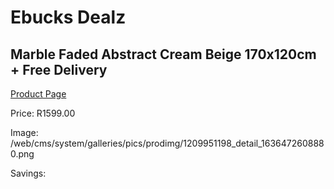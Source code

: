 
# Ebucks Dealz
## Marble Faded Abstract Cream Beige 170x120cm + Free Delivery
[Product Page](https://www.ebucks.com/web/shop/productSelected.do?prodId=1209951198&catId=1209942745)

Price: R1599.00

Image: /web/cms/system/galleries/pics/prodimg/1209951198_detail_1636472608880.png

Savings: 


	